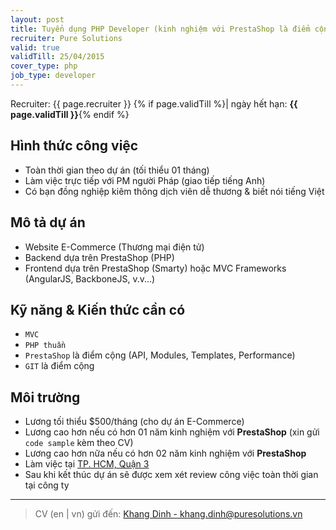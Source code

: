 ```yaml
---
layout: post
title: Tuyển dụng PHP Developer (kinh nghiệm với PrestaShop là điểm cộng)
recruiter: Pure Solutions
valid: true
validTill: 25/04/2015
cover_type: php
job_type: developer
---
```


<p class="message">
	Recruiter: {{ page.recruiter }} {% if page.validTill %}| ngày hết hạn: <strong>{{ page.validTill }}</strong>{% endif %}
</p>

## Hình thức công việc
- Toàn thời gian theo dự án (tối thiểu 01 tháng)
- Làm việc trực tiếp với PM người Pháp (giao tiếp tiếng Anh)
- Có bạn đồng nghiệp kiêm thông dịch viên dễ thương & biết nói tiếng Việt

## Mô tả dự án
- Website E-Commerce (Thương mại điện tử)
- Backend dựa trên PrestaShop (PHP)
- Frontend dựa trên PrestaShop (Smarty) hoặc MVC Frameworks (AngularJS, BackboneJS, v.v...)

## Kỹ năng & Kiến thức cần có
- `MVC`
- `PHP thuần`
- `PrestaShop` là điểm cộng (API, Modules, Templates, Performance)
- `GIT` là điểm cộng

## Môi trường
- Lương tối thiểu $500/tháng (cho dự án E-Commerce)
- Lương cao hơn nếu có hơn 01 năm kinh nghiệm với **PrestaShop** (xin gửi `code sample` kèm theo CV)
- Lương cao hơn nữa nếu có hơn 02 năm kinh nghiệm với **PrestaShop**
- Làm việc tại [TP. HCM, Quận 3](http://www.worksaigon.com/)
- Sau khi kết thúc dự án sẽ được xem xét review công việc toàn thời gian tại công ty

---

> CV (en \| vn) gửi đến: [Khang Dinh - khang.dinh@puresolutions.vn](mailto:khang.dinh@puresolutions.vn)
